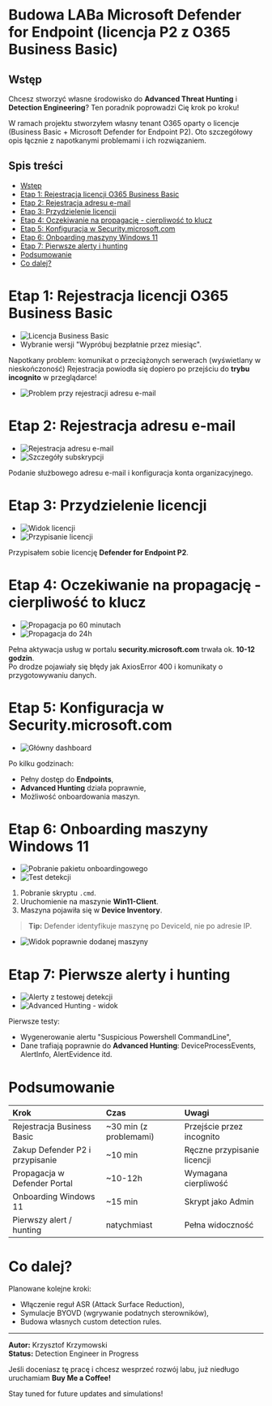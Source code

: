 # Budowa LABa Microsoft Defender for Endpoint (licencja P2 z O365 Business Basic)

## Wstęp

Chcesz stworzyć własne środowisko do **Advanced Threat Hunting** i **Detection Engineering**? Ten poradnik poprowadzi Cię krok po kroku!

W ramach projektu stworzyłem własny tenant O365 oparty o licencje (Business Basic + Microsoft Defender for Endpoint P2). Oto szczegółowy opis łącznie z napotkanymi problemami i ich rozwiązaniem.

## Spis treści
- [Wstęp](#wstęp)
- [Etap 1: Rejestracja licencji O365 Business Basic](#etap-1-rejestracja-licencji-o365-business-basic)
- [Etap 2: Rejestracja adresu e-mail](#etap-2-rejestracja-adresu-e-mail)
- [Etap 3: Przydzielenie licencji](#etap-3-przydzielenie-licencji)
- [Etap 4: Oczekiwanie na propagację - cierpliwość to klucz](#etap-4-oczekiwanie-na-propagację---cierpliwość-to-klucz)
- [Etap 5: Konfiguracja w Security.microsoft.com](#etap-5-konfiguracja-w-securitymicrosoftcom)
- [Etap 6: Onboarding maszyny Windows 11](#etap-6-onboarding-maszyny-windows-11)
- [Etap 7: Pierwsze alerty i hunting](#etap-7-pierwsze-alerty-i-hunting)
- [Podsumowanie](#podsumowanie)
- [Co dalej?](#co-dalej)

# Etap 1: Rejestracja licencji O365 Business Basic

- ![Licencja Business Basic](screenshots/001_licencja_business_basic.png)
- Wybranie wersji "Wypróbuj bezpłatnie przez miesiąc".

Napotkany problem: komunikat o przeciążonych serwerach (wyświetlany w nieskończoność)
Rejestracja powiodła się dopiero po przejściu do **trybu incognito** w przeglądarce!

- ![Problem przy rejestracji adresu e-mail](screenshots/002_problem_rejestracji_adresu.png)

# Etap 2: Rejestracja adresu e-mail

- ![Rejestracja adresu e-mail](screenshots/003_rejestracja_adresu_email.png)
- ![Szczegóły subskrypcji](screenshots/004_szczegoly_subskrypcji.png)

Podanie służbowego adresu e-mail i konfiguracja konta organizacyjnego.

# Etap 3: Przydzielenie licencji

- ![Widok licencji](screenshots/005_widok_licencji.png)
- ![Przypisanie licencji](screenshots/006_przypisanie_licencji_defender_p2.png)

Przypisałem sobie licencję **Defender for Endpoint P2**.

# Etap 4: Oczekiwanie na propagację - cierpliwość to klucz

- ![Propagacja po 60 minutach](screenshots/007_propagacja_tenanta_60min.png)
- ![Propagacja do 24h](screenshots/008_oczekiwanie_na_propagacje_24h.png)

Pełna aktywacja usług w portalu **security.microsoft.com** trwała ok. **10-12 godzin**.  
Po drodze pojawiały się błędy jak AxiosError 400 i komunikaty o przygotowywaniu danych.

# Etap 5: Konfiguracja w Security.microsoft.com

- ![Główny dashboard](screenshots/009_glowny_dashboard_po_propagacji.png)

Po kilku godzinach:
- Pełny dostęp do **Endpoints**,
- **Advanced Hunting** działa poprawnie,
- Możliwość onboardowania maszyn.

# Etap 6: Onboarding maszyny Windows 11

- ![Pobranie pakietu onboardingowego](screenshots/010_onboarding_pobranie_skryptu.png)
- ![Test detekcji](screenshots/011_onboarding_weryfikacja_testu.png)

1. Pobranie skryptu `.cmd`.
2. Uruchomienie na maszynie **Win11-Client**.
3. Maszyna pojawiła się w **Device Inventory**.

> **Tip:** Defender identyfikuje maszynę po DeviceId, nie po adresie IP.

- ![Widok poprawnie dodanej maszyny](screenshots/012_widok_uruchomionego_onboardingu.png)

# Etap 7: Pierwsze alerty i hunting

- ![Alerty z testowej detekcji](screenshots/013_alerty_z_testowej_detekcji.png)
- ![Advanced Hunting - widok](screenshots/014_advanced_hunting_widok.png)

Pierwsze testy:
- Wygenerowanie alertu "Suspicious Powershell CommandLine",
- Dane trafiają poprawnie do **Advanced Hunting**: DeviceProcessEvents, AlertInfo, AlertEvidence itd.

# Podsumowanie

| Krok | Czas | Uwagi |
|:---|:---|:---|
| Rejestracja Business Basic | ~30 min (z problemami) | Przejście przez incognito |
| Zakup Defender P2 i przypisanie | ~10 min | Ręczne przypisanie licencji |
| Propagacja w Defender Portal | ~10-12h | Wymagana cierpliwość |
| Onboarding Windows 11 | ~15 min | Skrypt jako Admin |
| Pierwszy alert / hunting | natychmiast | Pełna widoczność |

# Co dalej?

Planowane kolejne kroki:
- Włączenie reguł ASR (Attack Surface Reduction),
- Symulacje BYOVD (wgrywanie podatnych sterowników),
- Budowa własnych custom detection rules.

---

**Autor:** Krzysztof Krzymowski  
**Status:** Detection Engineer in Progress

Jeśli doceniasz tę pracę i chcesz wesprzeć rozwój labu, już niedługo uruchamiam **Buy Me a Coffee!**

Stay tuned for future updates and simulations! 
